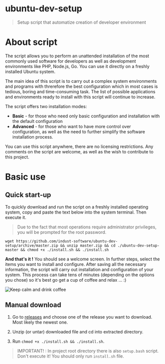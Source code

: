 # ubuntu-dev-setup
> Setup script that automatize creation of developer environment

# About script

The script allows you to perform an unattended installation of the most commonly used software for developers as well as development environments like PHP, Node.js, Go. You can use it directly on a freshly installed Ubuntu system.

The main idea of ​​this script is to carry out a complex system environments and programs with threrefore the best configuration which in most cases is tedious, boring and time-consuming task. The list of possible applications and environments ready to install with this script will continue to increase.

The script offers two installation modes:
- **Basic** - for those who need only basic configuration and installation with the default configuration
- **Advanced** - for those who want to have more control over configuration, as well as the need to further simplify the software installation process.

You can use this script anywhere, there are no licensing restrictions. Any comments on the script are welcome, as well as the wish to contribute to this project.

# Basic use

Quick start-up
-------------------------------

To quickly download and run the script on a freshly installed operating system, copy and paste the text below into the system terminal. Then execute it.

> Due to the fact that most operations require administrator privileges, you will be prompted for the root password.

```
wget https://github.com/indust-software/ubuntu-dev-setup/archive/master.zip && unzip master.zip && cd ./ubuntu-dev-setup-master && chmod +x ./install.sh && ./install.sh
```

**And that's it !** You should see a welcome screen. In further steps, select the items you want to install and configure. After saving all the necessary information, the script will carry out installation and configuration of your system. This process can take tens of minutes (depending on the options you chose) so it's best go get a cup of coffee and relax ... :)

![Keep calm and drink coffee](https://s-media-cache-ak0.pinimg.com/236x/32/82/df/3282df596720e1489e6d0399d69123ea.jpg)

Manual download
--------------------------

1. Go to [releases](https://github.com/indust-software/ubuntu-dev-setup/releases) and choose one of the release you want to download. Most likely the newest one.

2. Unzip (or untar) downloaded file and cd into extracted directory.

3. Run `chmod +x ./install.sh && ./install.sh`.

> IMPORTANT! : In project root directory there is also `setup.bash` script. Don't execute it! You should only run `install.sh` file.
